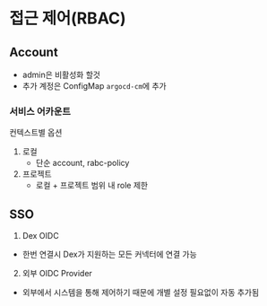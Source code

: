 # 접근 제어(RBAC)

## Account

- admin은 비활성화 할것
- 추가 계정은 ConfigMap `argocd-cm`에 추가

### 서비스 어카운트

컨텍스트별 옵션

1. 로컬
   - 단순 account, rabc-policy
2. 프로젝트
   - 로컬 + 프로젝트 범위 내 role 제한

## SSO

1. Dex OIDC

- 한번 연결시 Dex가 지원하는 모든 커넥터에 연결 가능

2. 외부 OIDC Provider

- 외부에서 시스템을 통해 제어하기 때문에 개별 설정 필요없이 자동 추가됨
